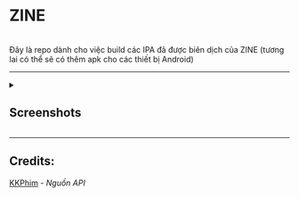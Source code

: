 # ZINE

<br/>Đây là repo dành cho việc build các IPA đã được biên dịch của ZINE (tương lai có thể sẽ có thêm apk cho các thiết bị Android)

---

<details>
<summary><h2>Screenshots</h2></summary>

<h3 align="center">

![photo_2025-02-05 12 15 31](https://github.com/user-attachments/assets/68c24477-7710-4edd-ace6-b79082bf74c7)
![photo_2025-02-05 12 16 03](https://github.com/user-attachments/assets/0a5d6417-89bd-46a9-96ec-c442119fae2b)
![photo_2025-02-05 12 16 19](https://github.com/user-attachments/assets/a7dce486-815e-47e9-b573-e765cb0c3d14)
![photo_2025-02-05 12 16 31](https://github.com/user-attachments/assets/dfd3071a-c22f-429e-987f-ab88188ed5cc)
![photo_2025-02-05 12 16 46](https://github.com/user-attachments/assets/e9c9a949-abc2-4060-bd2d-80e6c272b0d5)
![photo_2025-02-05 12 16 58](https://github.com/user-attachments/assets/88c18fbc-cd3b-4a4a-8ff5-6c48621d7bb0)
![photo_2025-02-05 12 17 21](https://github.com/user-attachments/assets/0c0c7184-2e77-4258-aadc-0263cd8c75d8)

</h3>

</details>

---

## Credits:<br/>

[KKPhim](https://www.kkphim.vip/) - _Nguồn API_<br/>
